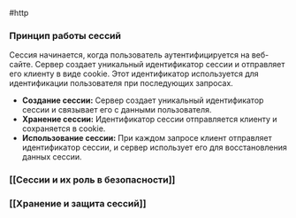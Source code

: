 #http 

### Принцип работы сессий
Сессия начинается, когда пользователь аутентифицируется на веб-сайте. Сервер создает уникальный идентификатор сессии и отправляет его клиенту в виде cookie. Этот идентификатор используется для идентификации пользователя при последующих запросах.
- **Создание сессии:** Сервер создает уникальный идентификатор сессии и связывает его с данными пользователя.
- **Хранение сессии:** Идентификатор сессии отправляется клиенту и сохраняется в cookie.
- **Использование сессии:** При каждом запросе клиент отправляет идентификатор сессии, и сервер использует его для восстановления данных сессии.

### [[Сессии и их роль в безопасности]]
### [[Хранение и защита сессий]]